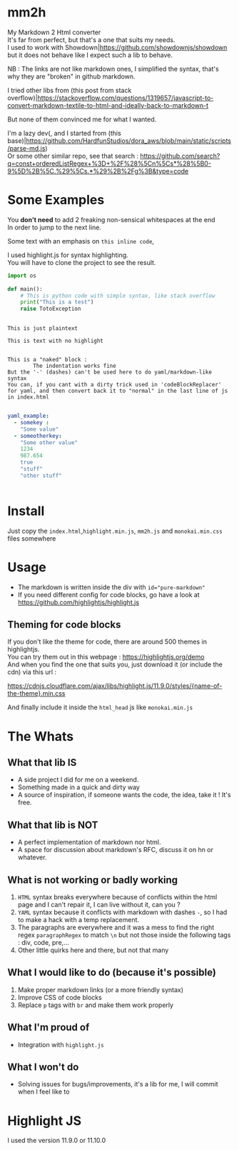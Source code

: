 # mm2h  
My Markdown 2 Html converter  
It's far from perfect, but that's a one that suits my needs.  
I used to work with Showdown|https://github.com/showdownjs/showdown but it does not behave like I expect such a lib to behave.  
  
NB : The links are not like markdown ones, I simplified the syntax, that's why they are "broken" in github markdown.  
  
I tried other libs from (this post from stack overflow)|https://stackoverflow.com/questions/1319657/javascript-to-convert-markdown-textile-to-html-and-ideally-back-to-markdown-t  
  
But none of them convinced me for what I wanted.  
  
I'm a lazy dev(, and I started from (this base)|https://github.com/HardfunStudios/dora_aws/blob/main/static/scripts/parse-md.js)   
Or some other similar repo, see that search : https://github.com/search?q=const+orderedListRegex+%3D+%2F%28%5Cn%5Cs*%28%5B0-9%5D%2B%5C.%29%5Cs.*%29%2B%2Fg%3B&type=code
  
# Some Examples  
You **don't need** to add 2 freaking non-sensical whitespaces at the end  
In order to jump to the next line.  
  
Some text with an emphasis on `this inline code`,   
  
I used highlight.js for syntax highlighting.    
You will have to clone the project to see the result.  
  
```python  
import os  
  
def main():  
	# This is python code with simple syntax, like stack overflow  
	print("This is a test")  
	raise TotoException  
  
```  
  
```  
This is just plaintext  
```  
  
```no  
This is text with no highlight  
  
```  
  
```naked  
This is a "naked" block :  
		The indentation works fine  
But the '-' (dashes) can't be used here to do yaml/markdown-like syntax  
You can, if you cant with a dirty trick used in 'codeBlockReplacer' for yaml, and then convert back it to "normal" in the last line of js in index.html  
  
```  
  
```yaml  
yaml_example:  
  - somekey :  
    "Some value"  
  - someotherkey:  
    "Some other value"  
    1234  
    987.654  
    true  
    "stuff"  
    "other stuff"  
  
```  
  
# Install  
  
Just copy the `index.html`,`highlight.min.js`, `mm2h.js` and `monokai.min.css` files somewhere  
  
# Usage  
  
  
- The markdown is written inside the div with `id="pure-markdown"`  
- If you need different config for code blocks, go have a look at https://github.com/highlightjs/highlight.js  
  
## Theming for code blocks  
  
If you don't like the theme for code, there are around 500 themes in highlightjs.   
You can try them out in this webpage : https://highlightjs.org/demo  
And when you find the one that suits you, just download it (or include the cdn) via this url :  
  
https://cdnjs.cloudflare.com/ajax/libs/highlight.js/11.9.0/styles/{name-of-the-theme}.min.css  
  
And finally include it inside the `html_head` js like `monokai.min.js`  
  
# The Whats  
  
  
## What that lib IS  
 - A side project I did for me on a weekend.  
 - Something made in a quick and dirty way  
 - A source of inspiration, if someone wants the code, the idea, take it ! It's free.  
  
## What that lib is NOT  
 - A perfect implementation of markdown nor html.  
 - A space for discussion about markdown's RFC, discuss it on hn or whatever.  
  
## What is not working or badly working  
1. `HTML` syntax breaks everywhere because of conflicts within the html page and I can't repair it, I can live without it, can you ?  
2. `YAML` syntax because it conflicts with markdown with dashes `-`, so I had to make a hack with a temp replacement.  
3. The paragraphs are everywhere and it was a mess to find the right regex `paragraphRegex` to match `\n` but not those inside the following tags : div, code, pre,...  
4. Other little quirks here and there, but not that many  
  
## What I would like to do (because it's possible)  
1. Make proper markdown links (or a more friendly syntax)  
2. Improve CSS of code blocks  
3. Replace `p` tags with `br` and make them work properly  
  
## What I'm proud of  
 - Integration with `highlight.js`  
  
## What I won't do  
- Solving issues for bugs/improvements, it's a lib for me, I will commit when I feel like to  
  
# Highlight JS  
  
I used the version 11.9.0 or 11.10.0  
